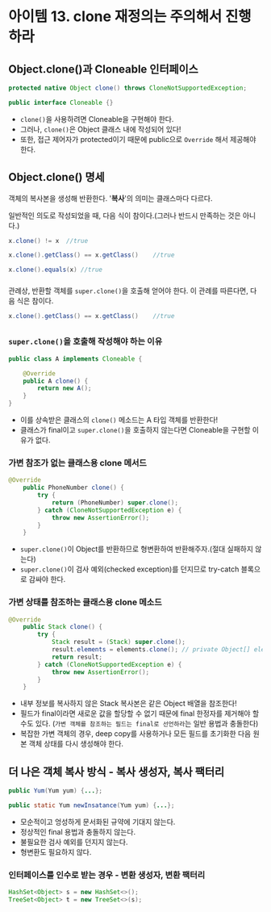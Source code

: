 # 아이템 13. clone 재정의는 주의해서 진행하라

## Object.clone()과 Cloneable 인터페이스
```java
protected native Object clone() throws CloneNotSupportedException;
```

```java
public interface Cloneable {}
```

- `clone()`을 사용하려면 Cloneable을 구현해야 한다.
- 그러나, `clone()`은 Object 클래스 내에 작성되어 있다!
- 또한, 접근 제어자가 protected이기 때문에 public으로 `Override` 해서 제공해야 한다.  

###

## Object.clone() 명세
객체의 복사본을 생성해 반환한다. '**복사**'의 의미는 클래스마다 다르다.

일반적인 의도로 작성되었을 때, 다음 식이 참이다.(그러나 반드시 만족하는 것은 아니다.)
```java
x.clone() != x	//true
```
```java
x.clone().getClass() == x.getClass()	//true
```
```java
x.clone().equals(x)	//true
```
###
관례상, 반환할 객체를 `super.clone()`을 호출해 얻어야 한다. 이 관례를 따른다면, 다음 식은 참이다.
```java
x.clone().getClass() == x.getClass()	//true
```
##

### `super.clone()`을 호출해 작성해야 하는 이유
```java
public class A implements Cloneable {

    @Override
    public A clone() {
        return new A();
    }
}
```
- 이를 상속받은 클래스의 `clone()` 메소드는 A 타입 객체를 반환한다!
- 클래스가 final이고 `super.clone()`을 호출하지 않는다면 Cloneable을 구현할 이유가 없다.  
###

### 가변 참조가 없는 클래스용 clone 메서드
```java
@Override
    public PhoneNumber clone() {
        try {
            return (PhoneNumber) super.clone();
        } catch (CloneNotSupportedException e) {
            throw new AssertionError();
        }
    }
```
- `super.clone()`이 Object를 반환하므로 형변환하여 반환해주자.(절대 실패하지 않는다)
- `super.clone()`이 검사 예외(checked exception)를 던지므로 try-catch 블록으로 감싸야 한다. 
###  

### 가변 상태를 참조하는 클래스용 clone 메소드
```java
@Override
    public Stack clone() {
        try {
            Stack result = (Stack) super.clone(); 
            result.elements = elements.clone();	// private Object[] elements; 
            return result;
        } catch (CloneNotSupportedException e) {
            throw new AssertionError();
        }
    }
```
- 내부 정보를 복사하지 않은 Stack 복사본은 같은 Object 배열을 참조한다!
- 필드가 final이라면 새로운 값을 할당할 수 없기 때문에 final 한정자를 제거해야 할 수도 있다.
(`가변 객체를 참조하는 필드는 final로 선언하라`는 일반 용법과 충돌한다)
- 복잡한 가변 객체의 경우, deep copy를 사용하거나 모든 필드를 초기화한 다음 원본 객체 상태를 다시 생성해야 한다.
##

## 더 나은 객체 복사 방식 - 복사 생성자, 복사 팩터리
```java
public Yum(Yum yum) {...};
```
```java
public static Yum newInsatance(Yum yum) {...};
```
- 모순적이고 엉성하게 문서화된 규약에 기대지 않는다.
- 정상적인 final 용법과 충돌하지 않는다.
- 불필요한 검사 예외를 던지지 않는다.
- 형변환도 필요하지 않다.
###

### 인터페이스를 인수로 받는 경우 - 변환 생성자, 변환 팩터리
```java
HashSet<Object> s = new HashSet<>();
TreeSet<Object> t = new TreeSet<>(s);
```
